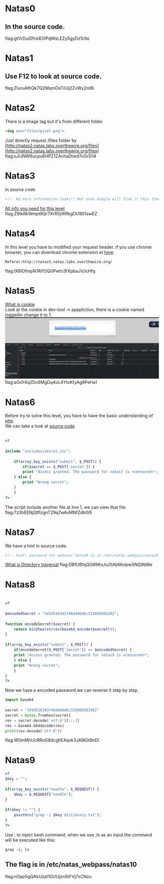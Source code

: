 # Natas0
## In the source code.<br>
flag:gtVrDuiDfck831PqWsLEZy5gyDz1clto 
# Natas1
## Use F12 to look at source code.<br>
flag:ZluruAthQk7Q2MqmDeTiUij2ZvWy2mBi
# Natas2
There is a image tag but it's from different folder
```html
<img src="files/pixel.png">
```
Just directly request /files folder by [http://natas2.natas.labs.overthewire.org/files](http://natas2.natas.labs.overthewire.org/files)
<br>flag:sJIJNW6ucpu6HPZ1ZAchaDtwd7oGrD14
# Natas3 
In source code 
```html
<!-- No more information leaks!! Not even Google will find it this time... -->
```
[All info you need for this level](https://developers.google.com/search/docs/advanced/robots/robots_txt)
<br>flag:Z9tkRkWmpt9Qr7XrR5jWRkgOU901swEZ
# Natas4
In this level you have to modified your request header. if you use chrome browser, you can download chrome extension at [here](https://chrome.google.com/webstore/detail/modheader/idgpnmonknjnojddfkpgkljpfnnfcklj?hc=search&hcp=main).
```
Referer:http://natas5.natas.labs.overthewire.org/
```
flag:iX6IOfmpN7AYOQGPwtn3fXpbaJVJcHfq
# Natas5
[What is cookie](https://www.youtube.com/watch?v=rdVPflECed8)<br>
Look at the cookie in dev-tool -> apppliction, there is a cookie named loggedin change it to 1.<br>
![](https://github.com/leohammer123/CTF/blob/main/overthewire/Natas/natas5.png)
flag:aGoY4q2Dc6MgDq4oL4YtoKtyAg9PeHa1
# Natas6
Before try to solve this level, you have to have the basic understanding of [php](https://www.w3schools.com/php/).<br>
We can take a look at [source  code](http://natas6.natas.labs.overthewire.org/index-source.html).
```php

<?

include "includes/secret.inc";

    if(array_key_exists("submit", $_POST)) {
        if($secret == $_POST['secret']) {
        print "Access granted. The password for natas7 is <censored>";
    } else {
        print "Wrong secret";
    }
    }
?>

```
The script include another file at line 1, we can view that file.
<br>flag:7z3hEENjQtflzgnT29q7wAvMNfZdh0i9
# Natas7
We have a hint in source code.
```html
<!-- hint: password for webuser natas8 is in /etc/natas_webpass/natas8 -->

```
[What is Directory traversal](https://www.youtube.com/watch?v=NQwUDLMOrHo)
flag:DBfUBfqQG69KvJvJ1iAbMoIpwSNQ9bWe
# Natas8
```php

<?

$encodedSecret = "3d3d516343746d4d6d6c315669563362";

function encodeSecret($secret) {
    return bin2hex(strrev(base64_encode($secret)));
}

if(array_key_exists("submit", $_POST)) {
    if(encodeSecret($_POST['secret']) == $encodedSecret) {
    print "Access granted. The password for natas9 is <censored>";
    } else {
    print "Wrong secret";
    }
}
?>
```
Now we have a encoded password,we can reverse it step by step.
```python 
import base64

secret = "3d3d516343746d4d6d6c315669563362"
secret = bytes.fromhex(secret)
rev = secret.decode('utf-8')[::-1]
rev = base64.b64decode(rev)
print(rev.decode('utf-8'))
```
flag:W0mMhUcRRnG8dcghE4qvk3JA9lGt8nDl
# Natas9
```php
<?
$key = "";

if(array_key_exists("needle", $_REQUEST)) {
    $key = $_REQUEST["needle"];
}

if($key != "") {
    passthru("grep -i $key dictionary.txt");
}
?>
```
Use ; to inject bash command, when we use ;ls as an input.the command will be executed like this:
```
grep -i; ls 
```
## The flag is in  /etc/natas_webpass/natas10
flag:nOpp1igQAkUzaI1GUUjzn1bFVj7xCNzu



